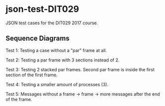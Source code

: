 # json-test-DIT029
JSON test cases for the DIT029 2017 course.

Sequence Diagrams
-----------------------

Test 1: Testing a case without a "par" frame at all.

Test 2: Testing a par frame with 3 sections instead of 2. 

Test 3: Testing 2 stacked par frames. Second par frame is inside the first section of the first frame.

Test 4: Testing a smaller amount of processes (3).

Test 5: Messages without a frame -> frame -> more messages after the end of the frame.